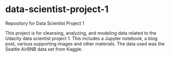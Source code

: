 # data-scientist-project-1
Repository for Data Scientist Project 1

This project is for cleansing, analyzing, and modeling data related to the Udacity data scientist project 1. This includes a Jupyter notebook, a blog post, various supporting images and other materials. The data used was the Seattle AirBNB data set from Kaggle.
